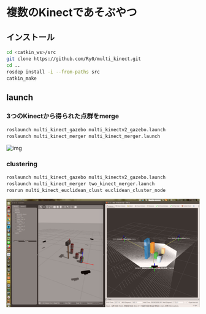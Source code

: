 # 複数のKinectであそぶやつ
## インストール

```bash
cd <catkin_ws>/src
git clone https://github.com/Ry0/multi_kinect.git
cd ..
rosdep install -i --from-paths src
catkin_make
```

## launch
### 3つのKinectから得られた点群をmerge

```bash
roslaunch multi_kinect_gazebo multi_kinectv2_gazebo.launch
roslaunch multi_kinect_merger multi_kinect_merger.launch
```

![img](.image/3kinect.jpg)

### clustering

```bash
roslaunch multi_kinect_gazebo multi_kinectv2_gazebo.launch
roslaunch multi_kinect_merger two_kinect_merger.launch
rosrun multi_kinect_euclidean_clust euclidean_cluster_node
```

![img](.image/clustering.png)